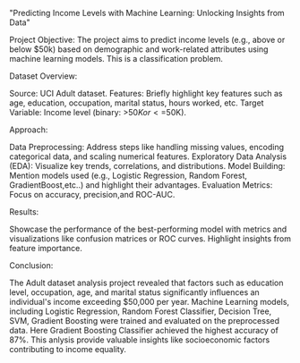 "Predicting Income Levels with Machine Learning: Unlocking Insights from Data"

Project Objective:
The project aims to predict income levels (e.g., above or below $50k) based on demographic and work-related attributes using machine learning models. This is a classification problem.

Dataset Overview:

Source:  UCI Adult dataset.
Features: Briefly highlight key features such as age, education, occupation, marital status, hours worked, etc.
Target Variable: Income level (binary: >$50K or <=$50K).

Approach:

Data Preprocessing: Address steps like handling missing values, encoding categorical data, and scaling numerical features.
Exploratory Data Analysis (EDA): Visualize key trends, correlations, and distributions.
Model Building: Mention models used (e.g., Logistic Regression, Random Forest, GradientBoost,etc..) and highlight their advantages.
Evaluation Metrics: Focus on accuracy, precision,and ROC-AUC.

Results:

Showcase the performance of the best-performing model with metrics and visualizations like confusion matrices or ROC curves.
Highlight insights from feature importance.

Conclusion:

The Adult dataset analysis project revealed that factors such as education level, occupation, age, and marital status
significantly influences an individual's income exceeding $50,000 per year. Machine Learning models, including Logistic Regression,
Random Forest Classifier, Decision Tree, SVM, Gradient Boosting were trained and evaluated on the preprocessed data.
Here Gradient Boosting Classifier achieved the highest accuracy of 87%. 
This anlysis provide valuable insights like socioeconomic factors contributing to income equality.
